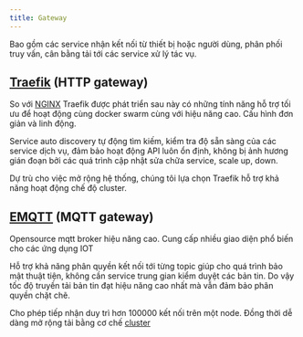 ```yaml
---
title: Gateway
---
```


Bao gồm các service nhận kết nối từ thiết bị hoặc người dùng, phân phối truy vấn, cân bằng tải tới các service xử lý tác vụ.

## [Traefik](https://docs.traefik.io/) (HTTP gateway)

So với [NGINX](https://www.nginx.com/) Traefik được phát triển sau này có những tính năng hỗ trợ tối ưu để hoạt động cùng docker swarm cùng với hiệu năng cao. Cấu hình đơn giản và linh động.

Service auto discovery tự động tìm kiếm, kiểm tra độ sẵn sàng của các service dịch vụ, đảm bảo hoạt động API luôn ổn định, không bị ảnh hương gián đoạn bởi các quá trình cập nhật sửa chữa service, scale up, down.

Dự trù cho việc mở rộng hệ thống, chúng tôi lựa chọn Traefik hỗ trợ khả năng hoạt động chế độ cluster.

## [EMQTT](http://emqtt.io/) (MQTT gateway)

Opensource mqtt broker hiệu năng cao. Cung cấp nhiều giao diện phổ biến cho các ứng dụng IOT

Hỗ trợ khả năng phân quyền kết nối tới từng topic giúp cho quá trình bảo mật thuật tiện, không cần service trung gian kiểm duyệt các bản tin. Do vậy tốc độ truyền tải bản tin đạt hiệu năng cao nhất mà vẫn đảm bảo phân quyền chặt chẽ.

Cho phép tiếp nhận duy trì hơn 100000 kết nối trên một node. Đồng thời dễ dàng mở rộng tải bằng cơ chế [cluster](https://emqtt.io/docs/v2/cluster.html)
